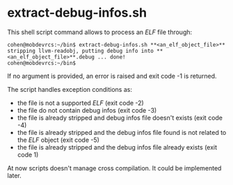 # extract-debug-infos.sh

This shell script command allows to process an _ELF_ file through:

```shellsession
cohen@mobdevrcs:~/bin$ extract-debug-infos.sh **<an_elf_object_file>** 
stripping llvm-readobj, putting debug info into **<an_elf_object_file>**.debug ... done!
cohen@mobdevrcs:~/bin$ 
```

If no argument is provided, an error is raised and exit code -1 is returned.

The script handles exception conditions as:
* the file is not a supported _ELF_ (exit code -2)
* the file do not contain debug infos (exit code -3)
* the file is already stripped and debug infos file doesn't exists  (exit code -4)
* the file is already stripped and the debug infos file found is not related to the _ELF_ object  (exit code -5)
* the file is already stripped and the debug infos file already exists  (exit code 1)

At now scripts doesn't manage cross compilation. It could be implemented later.
